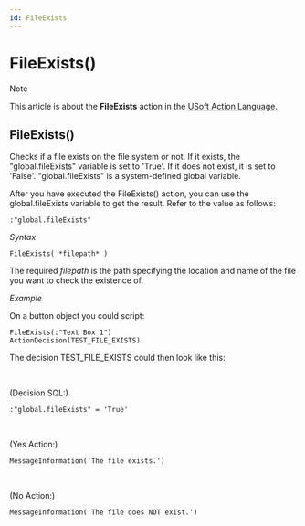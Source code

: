```yaml
---
id: FileExists
---
```


# FileExists()



> [!NOTE]
> This article is about the **FileExists** action in the [USoft Action Language](/docs/Task%20flow/Action%20Language%20reference/USoft%20Action%20Language.md).

## **FileExists()**

Checks if a file exists on the file system or not. If it exists, the "global.fileExists" variable is set to 'True'. If it does not exist, it is set to 'False'. "global.fileExists" is a system-defined global variable.

After you have executed the FileExists() action, you can use the global.fileExists variable to get the result. Refer to the value as follows:

```
:"global.fileExists"
```

*Syntax*

```
FileExists( *filepath* )
```

The required *filepath* is the path specifying the location and name of the file you want to check the existence of.

*Example*

On a button object you could script:

```
FileExists(:"Text Box 1")
ActionDecision(TEST_FILE_EXISTS)
```

The decision TEST_FILE_EXISTS could then look like this:

 

(Decision SQL:)

```
:"global.fileExists" = 'True'
```

 

(Yes Action:)

```
MessageInformation('The file exists.')
```

 

(No Action:)

```
MessageInformation('The file does NOT exist.')
```

 